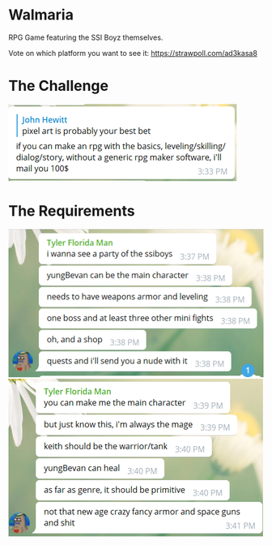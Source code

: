 # Walmaria
RPG Game featuring the SSI Boyz themselves. 

Vote on which platform you want to see it: https://strawpoll.com/ad3kasa8

# The Challenge
![Challenge](https://github.com/itsez/Walmaria/blob/master/challenge.PNG)


# The Requirements
![Requirements1](https://github.com/itsez/Walmaria/blob/master/request_1.PNG)
![Requirements2](https://github.com/itsez/Walmaria/blob/master/request_2.PNG)
